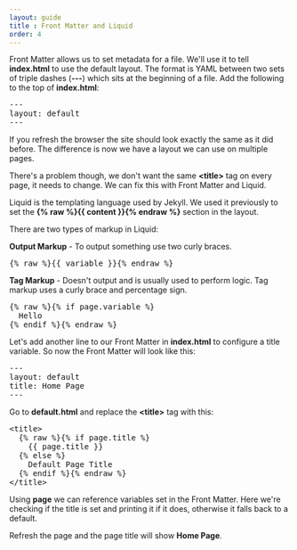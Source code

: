 ```yaml
---
layout: guide
title : Front Matter and Liquid
order: 4
---
```

Front Matter allows us to set metadata for a file. We'll use it to tell **index.html** to use the default layout. The format is YAML between two sets of triple dashes (**\-\-\-**) which sits at the beginning of a file. Add the following to the top of **index.html**:

<pre>---
layout: default
---</pre>

If you refresh the browser the site should look exactly the same as it did before. The difference is now we have a layout we can use on multiple pages.

There's a problem though, we don't want the same **&lt;title&gt;** tag on every page, it needs to change. We can fix this with Front Matter and Liquid.

Liquid is the templating language used by Jekyll. We used it previously to set the **{% raw %}{{ content }}{% endraw %}** section in the layout.

There are two types of markup in Liquid:

**Output Markup** - To output something use two curly braces.

<pre>{% raw %}{{ variable }}{% endraw %}</pre>

**Tag Markup** - Doesn't output and is usually used to perform logic. Tag markup uses a curly brace and percentage sign.

<pre>{% raw %}{% if page.variable %}
  Hello
{% endif %}{% endraw %}</pre>

Let's add another line to our Front Matter in **index.html** to configure a title variable. So now the Front Matter will look like this:

<pre>---
layout: default
title: Home Page
---</pre>

Go to **default.html** and replace the **&lt;title&gt;** tag with this:

<pre>&lt;title&gt;
  {% raw %}{% if page.title %}
    {{ page.title }}
  {% else %}
    Default Page Title
  {% endif %}{% endraw %}
&lt;/title&gt;</pre>

Using **page** we can reference variables set in the Front Matter. Here we're checking if the title is set and printing it if it does, otherwise it falls back to a default.

Refresh the page and the page title will show **Home Page**.
